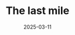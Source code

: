 ---
title: "The last mile"
description: "All the tools are there but no one at a tennis club can put them together."
date: "2025-03-11"
published: false
image: 
tags: []
exceprt:
---